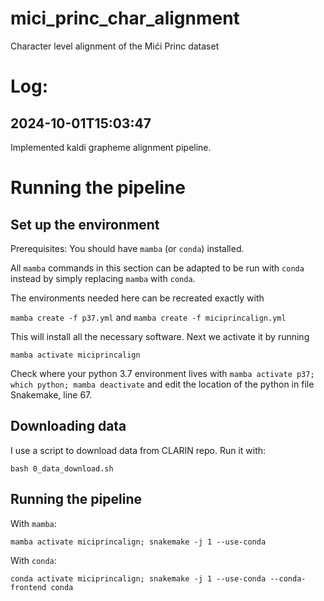 # mici_princ_char_alignment
Character level alignment of the Mići Princ dataset


# Log:
## 2024-10-01T15:03:47
Implemented kaldi grapheme alignment pipeline.

# Running the pipeline

## Set up the environment

Prerequisites: You should have `mamba` (or `conda`) installed.

All `mamba` commands in this section can be adapted to be run with `conda` instead by simply replacing `mamba` with `conda`.

The environments needed here can be recreated exactly with

```mamba create -f p37.yml```
and
```mamba create -f miciprincalign.yml```

This will install all the necessary software. Next we activate it by running

```mamba activate miciprincalign```

Check where your python 3.7 environment lives with `mamba activate p37; which python; mamba deactivate` and edit the location of the python in file Snakemake, line 67.

## Downloading data

I use a script to download data from CLARIN repo. Run it with:

```bash 0_data_download.sh```

## Running the pipeline

With `mamba`:

```mamba activate miciprincalign; snakemake -j 1 --use-conda```

With `conda`:

```conda activate miciprincalign; snakemake -j 1 --use-conda --conda-frontend conda```

